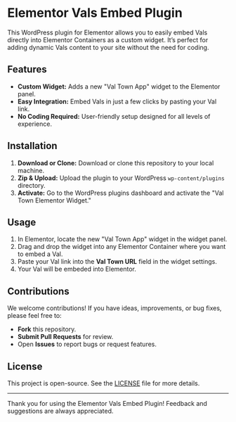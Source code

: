 # Elementor Vals Embed Plugin

This WordPress plugin for Elementor allows you to easily embed Vals directly into Elementor Containers as a custom widget. It’s perfect for adding dynamic Vals content to your site without the need for coding.

## Features

- **Custom Widget:** Adds a new "Val Town App" widget to the Elementor panel.
- **Easy Integration:** Embed Vals in just a few clicks by pasting your Val link.
- **No Coding Required:** User-friendly setup designed for all levels of experience.

## Installation

1. **Download or Clone:** Download or clone this repository to your local machine.
2. **Zip & Upload:** Upload the plugin to your WordPress `wp-content/plugins` directory.
3. **Activate:** Go to the WordPress plugins dashboard and activate the "Val Town Elementor Widget."

## Usage

1. In Elementor, locate the new "Val Town App" widget in the widget panel.
2. Drag and drop the widget into any Elementor Container where you want to embed a Val.
3. Paste your Val link into the **Val Town URL** field in the widget settings.
4. Your Val will be embeded into Elementor.

## Contributions

We welcome contributions! If you have ideas, improvements, or bug fixes, please feel free to:

- **Fork** this repository.
- **Submit Pull Requests** for review.
- Open **Issues** to report bugs or request features.

## License

This project is open-source. See the [LICENSE](LICENSE) file for more details.

---

Thank you for using the Elementor Vals Embed Plugin! Feedback and suggestions are always appreciated.
